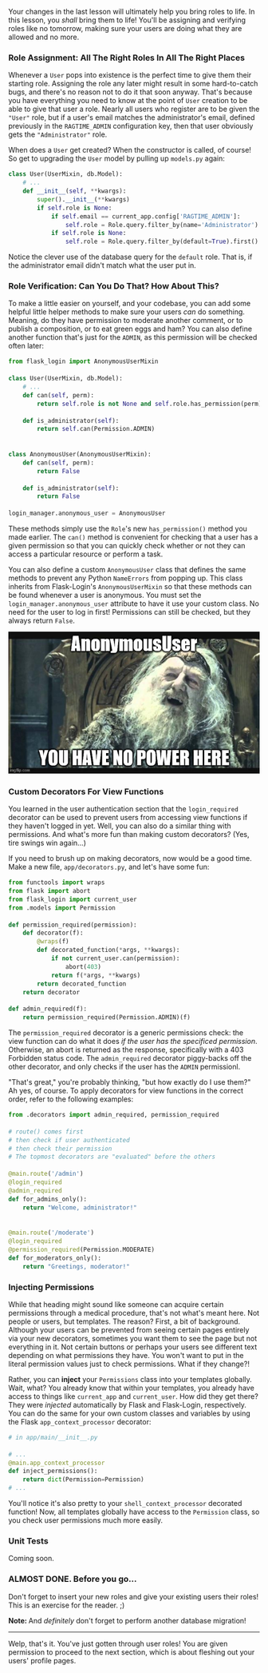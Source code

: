 Your changes in the last lesson will ultimately help you bring roles to life. In this lesson, you *shall* bring them to life! You'll be assigning and verifying roles like no tomorrow, making sure your users are doing what they are allowed and no more.

### Role Assignment: All The Right Roles In All The Right Places

Whenever a `User` pops into existence is the perfect time to give them their starting role. Assigning the role any later might result in some hard-to-catch bugs, and there's no reason not to do it that soon anyway. That's because you have everything you need to know at the point of `User` creation to be able to give that user a role. Nearly all users who register are to be given the `"User"` role, but if a user's email matches the administrator's email, defined previously in the `RAGTIME_ADMIN` configuration key, then that user obviously gets the `"Administrator"` role.

When does a `User` get created? When the constructor is called, of course! So get to upgrading the `User` model by pulling up `models.py` again:

[//]: # (TODO?: Comment in code: Explain how we can do `if self.role is None:` if self.role hasn't been defined yet)

```python
class User(UserMixin, db.Model):
    # ...
    def __init__(self, **kwargs):
        super().__init__(**kwargs)
        if self.role is None:
            if self.email == current_app.config['RAGTIME_ADMIN']:
                self.role = Role.query.filter_by(name='Administrator').first()
            if self.role is None:
                self.role = Role.query.filter_by(default=True).first()
```

Notice the clever use of the database query for the `default` role. That is, if the administrator email didn't match what the user put in.

### Role Verification: Can You Do That? How About This?

To make a little easier on yourself, and your codebase, you can add some helpful little helper methods to make sure your users *can* do something. Meaning, do they have permission to moderate another comment, or to publish a composition, or to eat green eggs and ham? You can also define another function that's just for the `ADMIN`, as this permission will be checked often later:

```python
from flask_login import AnonymousUserMixin

class User(UserMixin, db.Model):
    # ...
    def can(self, perm):
        return self.role is not None and self.role.has_permission(perm)

    def is_administrator(self):
        return self.can(Permission.ADMIN)


class AnonymousUser(AnonymousUserMixin):
    def can(self, perm):
        return False

    def is_administrator(self):
        return False

login_manager.anonymous_user = AnonymousUser
```

These methods simply use the `Role`'s new `has_permission()` method you made earlier. The `can()` method is convenient for checking that a user has a given permission so that you can quickly check whether or not they can access a particular resource or perform a task.

You can also define a custom `AnonymousUser` class that defines the same methods to prevent any Python `NameErrors` from popping up. This class inherits from Flask-Login's `AnonymousUserMixin` so that these methods can be found whenever a user is anonymous. You must set the `login_manager.anonymous_user` attribute to have it use your custom class. No need for the user to log in first! Permissions can still be checked, but they always return `False`.

![](../images/no_power-1.jpg)

### Custom Decorators For View Functions

You learned in the user authentication section that the `login_required` decorator can be used to prevent users from accessing view functions if they haven't logged in yet. Well, you can also do a similar thing with permissions. And what's more fun than making custom decorators? (Yes, tire swings win again...)

If you need to brush up on making decorators, now would be a good time. Make a new file, `app/decorators.py`, and let's have some fun:

```python
from functools import wraps
from flask import abort
from flask_login import current_user
from .models import Permission

def permission_required(permission):
    def decorator(f):
        @wraps(f)
        def decorated_function(*args, **kwargs):
            if not current_user.can(permission):
                abort(403)
            return f(*args, **kwargs)
        return decorated_function
    return decorator

def admin_required(f):
    return permission_required(Permission.ADMIN)(f)
```

The `permission_required` decorator is a generic permissions check: the view function can do what it does *if the user has the specificed permission*. Otherwise, an abort is returned as the response, specifically with a 403 Forbidden status code. The `admin_required` decorator piggy-backs off the other decorator, and only checks if the user has the `ADMIN` permissionl.

"That's great," you're probably thinking, "but how exactly do I use them?" Ah yes, of course. To apply decorators for view functions in the correct order, refer to the following examples:

```python
from .decorators import admin_required, permission_required

# route() comes first
# then check if user authenticated
# then check their permission
# The topmost decorators are "evaluated" before the others

@main.route('/admin')
@login_required
@admin_required
def for_admins_only():
    return "Welcome, administrator!"


@main.route('/moderate')
@login_required
@permission_required(Permission.MODERATE)
def for_moderators_only():
    return "Greetings, moderator!"
```

### Injecting Permissions

While that heading might sound like someone can acquire certain permissions through a medical procedure, that's not what's meant here. Not people or users, but templates. The reason? First, a bit of background. Although your users can be prevented from seeing certain pages entirely via your new decorators, sometimes you want them to see the page but not everything in it. Not certain buttons or perhaps your users see different text depending on what permissions they have. You won't want to put in the literal permission values just to check permissions. What if they change?!

Rather, you can **inject** your `Permissions` class into your templates globally. Wait, what? You already know that within your templates, you already have access to things like `current_app` and `current_user`. How did they get there? They were *injected* automatically by Flask and Flask-Login, respectively. You can do the same for your own custom classes and variables by using the Flask `app_context_processor` decorator:

[//]: # (I *think* that's accurate about Flask and Flask-Login injecting variables...)

```python
# in app/main/__init__.py

# ...
@main.app_context_processor
def inject_permissions():
    return dict(Permission=Permission)
# ...
```

You'll notice it's also pretty to your `shell_context_processor` decorated function! Now, all templates globally have access to the `Permission` class, so you check user permissions much more easily.

### Unit Tests

Coming soon.

### ALMOST DONE. Before you go...

Don't forget to insert your new roles and give your existing users their roles! This is an exercise for the reader. ;)

<div class="alert alert-warning" role="alert"><strong>Note: </strong>And <i>definitely</i> don't forget to perform another database migration!</div>

___

Welp, that's it. You've just gotten through user roles! You are given permission to proceed to the next section, which is about fleshing out your users' profile pages.
